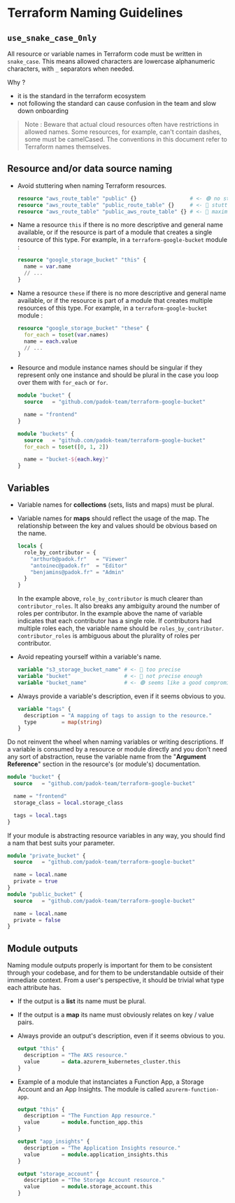 # Terraform Naming Guidelines

## `use_snake_case_0nly`

All resource or variable names in Terraform code must be written in `snake_case`.
This means allowed characters are lowercase alphanumeric characters, with `_`
separators when needed.

Why ?

- it is the standard in the terraform ecosystem
- not following the standard can cause confusion in the team and slow down
  onboarding

> Note : Beware that actual cloud resources often have restrictions in allowed
> names. Some resources, for example, can't contain dashes, some must be
> camelCased. The conventions in this document refer to Terraform names
> themselves.

## Resource and/or data source naming

- Avoid stuttering when naming Terraform resources.

  ```terraform
  resource "aws_route_table" "public" {}                 # <- 🟢 no stuttering
  resource "aws_route_table" "public_route_table" {}     # <- 🔴 stuttering
  resource "aws_route_table" "public_aws_route_table" {} # <- 🔴 maximum stuttering
  ```

- Name a resource `this` if there is no more descriptive and general name available, or if the resource is part of a module that creates a single resource of this type. For example, in a `terraform-google-bucket` module :

  ```terraform
  resource "google_storage_bucket" "this" {
    name = var.name
    // ...
  }
  ```

- Name a resource `these` if there is no more descriptive and general name available, or if the resource is part of a module that creates multiple resources of this type. For example, in a `terraform-google-bucket` module :

  ```terraform
  resource "google_storage_bucket" "these" {
    for_each = toset(var.names)
    name = each.value
    // ...
  }
  ```

- Resource and module instance names should be singular if they represent only one instance and should be plural in the case you loop over them with `for_each` or `for`.

  ```terraform
  module "bucket" {
    source   = "github.com/padok-team/terraform-google-bucket"

    name = "frontend"
  }
  ```

  ```terraform
  module "buckets" {
    source   = "github.com/padok-team/terraform-google-bucket"
    for_each = toset([0, 1, 2])

    name = "bucket-${each.key}"
  }
  ```

## Variables

- Variable names for **collections** (sets, lists and maps) must be plural.

- Variable names for **maps** should reflect the usage of the map. The relationship between the key and values should be obvious based on the name.

  ```terraform
  locals {
    role_by_contributor = {
      "arthurb@padok.fr"   = "Viewer"
      "antoinec@padok.fr"  = "Editor"
      "benjamins@padok.fr" = "Admin"
    }
  }
  ```

  In the example above, `role_by_contributor` is much clearer than `contributor_roles`.
  It also breaks any ambiguity around the number of roles per contributor.
  In the example above the name of variable indicates that each contributor has a single role.
  If contributors had multiple roles each, the variable name should be `roles_by_contributor`.
  `contributor_roles` is ambiguous about the plurality of roles per contributor.

- Avoid repeating yourself within a variable's name.

  ```terraform
  variable "s3_storage_bucket_name" # <- 🔴 too precise
  variable "bucket"                 # <- 🔴 not precise enough
  variable "bucket_name"            # <- 🟢 seems like a good compromise
  ```

- Always provide a variable's description, even if it seems obvious to you.

  ```terraform
  variable "tags" {
    description = "A mapping of tags to assign to the resource."
    type        = map(string)
  }
  ```

Do not reinvent the wheel when naming variables or writing descriptions. If a
variable is consumed by a resource or module directly and you don't need any sort
of abstraction, reuse the variable name from the "**Argument Reference**" section
in the resource's (or module's) documentation.

```terraform
module "bucket" {
  source   = "github.com/padok-team/terraform-google-bucket"

  name = "frontend"
  storage_class = local.storage_class

  tags = local.tags
}
```

If your module is abstracting resource variables in any way, you should find a nam that best suits
your parameter.

```terraform
module "private_bucket" {
  source   = "github.com/padok-team/terraform-google-bucket"

  name = local.name
  private = true
}
module "public_bucket" {
  source   = "github.com/padok-team/terraform-google-bucket"

  name = local.name
  private = false
}
```

## Module outputs

Naming module outputs properly is important for them to be consistent through
your codebase, and for them to be understandable outside of their immediate
context. From a user's perspective, it should be trivial what type each
attribute has.

- If the output is a **list** its name must be plural.

- If the output is a **map** its name must obviously relates on key / value pairs.

- Always provide an output's description, even if it seems obvious to you.

  ```terraform
  output "this" {
    description = "The AKS resource."
    value       = data.azurerm_kubernetes_cluster.this
  }
  ```

- Example of a module that instanciates a Function App, a Storage Account and an App Insights. The module is called `azurerm-function-app`.

  ```terraform
  output "this" {
    description = "The Function App resource."
    value       = module.function_app.this
  }

  output "app_insights" {
    description = "The Application Insights resource."
    value       = module.application_insights.this
  }

  output "storage_account" {
    description = "The Storage Account resource."
    value       = module.storage_account.this
  }
  ```
